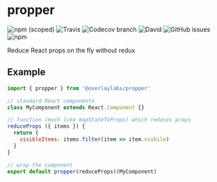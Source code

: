 # propper
![npm (scoped)](https://img.shields.io/npm/v/@overlaylabs/propper)
![Travis](https://img.shields.io/travis/overlay-labs/propper/master)
![Codecov branch](https://img.shields.io/codecov/c/github/overlay-labs/propper/master)
![David](https://img.shields.io/david/dev/overlay-labs/propper)
![GitHub issues](https://img.shields.io/github/issues-raw/overlay-labs/propper)
![npm](https://img.shields.io/npm/dm/@overlaylabs/propper)

Reduce React props on the fly without redux

## Example
```javascript
import { propper } from '@overlaylabs/propper'

// standard React components
class MyComponent extends React.Component {}

// function (much like mapStateToProps) which reduces props
reduceProps ({ items }) {
  return {
    visibleItems: items.filter(item => item.visbile)
  }
}

// wrap the component
export default propper(reduceProps)(MyComponent)
```
